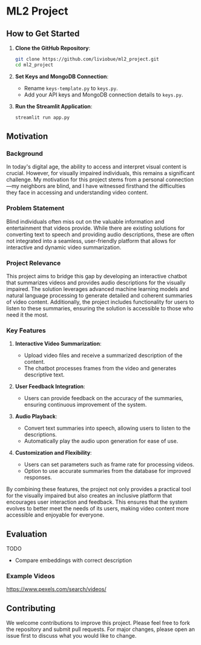 # ML2 Project

## How to Get Started

1. **Clone the GitHub Repository**:
    ```bash
    git clone https://github.com/liviobue/ml2_project.git
    cd ml2_project
    ```

2. **Set Keys and MongoDB Connection**:
    - Rename `keys-template.py` to `keys.py`.
    - Add your API keys and MongoDB connection details to `keys.py`.

3. **Run the Streamlit Application**:
    ```bash
    streamlit run app.py
    ```

## Motivation

### Background

In today's digital age, the ability to access and interpret visual content is crucial. However, for visually impaired individuals, this remains a significant challenge. My motivation for this project stems from a personal connection—my neighbors are blind, and I have witnessed firsthand the difficulties they face in accessing and understanding video content.

### Problem Statement

Blind individuals often miss out on the valuable information and entertainment that videos provide. While there are existing solutions for converting text to speech and providing audio descriptions, these are often not integrated into a seamless, user-friendly platform that allows for interactive and dynamic video summarization.

### Project Relevance

This project aims to bridge this gap by developing an interactive chatbot that summarizes videos and provides audio descriptions for the visually impaired. The solution leverages advanced machine learning models and natural language processing to generate detailed and coherent summaries of video content. Additionally, the project includes functionality for users to listen to these summaries, ensuring the solution is accessible to those who need it the most.

### Key Features

1. **Interactive Video Summarization**:
    - Upload video files and receive a summarized description of the content.
    - The chatbot processes frames from the video and generates descriptive text.

2. **User Feedback Integration**:
    - Users can provide feedback on the accuracy of the summaries, ensuring continuous improvement of the system.

3. **Audio Playback**:
    - Convert text summaries into speech, allowing users to listen to the descriptions.
    - Automatically play the audio upon generation for ease of use.

4. **Customization and Flexibility**:
    - Users can set parameters such as frame rate for processing videos.
    - Option to use accurate summaries from the database for improved responses.

By combining these features, the project not only provides a practical tool for the visually impaired but also creates an inclusive platform that encourages user interaction and feedback. This ensures that the system evolves to better meet the needs of its users, making video content more accessible and enjoyable for everyone.

## Evaluation

TODO

- Compare embeddings with correct description

### Example Videos

https://www.pexels.com/search/videos/

## Contributing

We welcome contributions to improve this project. Please feel free to fork the repository and submit pull requests. For major changes, please open an issue first to discuss what you would like to change.